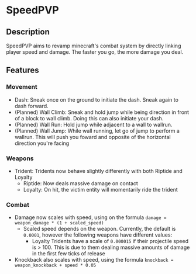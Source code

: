 # SpeedPVP
## Description
SpeedPVP aims to revamp minecraft's combat system by directly linking player speed and damage. The faster you go, the more damage you deal.
## Features
### Movement
- Dash: Sneak once on the ground to initiate the dash. Sneak again to dash forward.
- (Planned) Wall Climb: Sneak and hold jump while being direction in front of a block to wall climb. Doing this can also initiate your dash.
- (Planned) Wall Run: Hold jump while adjacent to a wall to wallrun.
- (Planned) Wall Jump: While wall running, let go of jump to perform a wallrun. This will push you foward and opposite of the horizontal direction you're facing
### Weapons
- Trident: Tridents now behave slightly differently with both Riptide and Loyalty
  -   Riptide: Now deals massive damage on contact
  -   Loyalty: On hit, the victim entity will momentarily ride the trident
### Combat
- Damage now scales with speed, using on the formula `damage = weapon_damage * (1 + scaled_speed)`
  - Scaled speed depends on the weapon. Currently, the default is `0.0001`, however the following weapons have different values:
    - Loyalty Tridents have a scale of `0.000015` if their projectile speed is > 100. This is due to them dealing massive amounts of damage in the first few ticks of release
- Knockback also scales with speed, using the formula `knockback = weapon_knockback + speed * 0.05`
